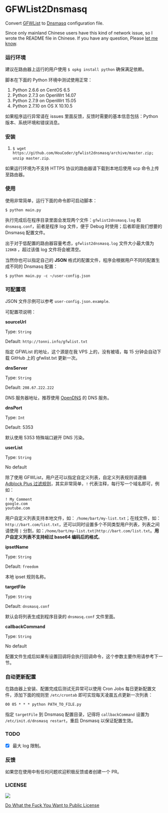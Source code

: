 # GFWList2Dnsmasq

Convert [GFWList](https://autoproxy-gfwlist.googlecode.com/svn/trunk/gfwlist.txt) to [Dnsmasq](http://www.thekelleys.org.uk/dnsmasq/doc.html) configuration file.

Since only mainland Chinese users have this kind of network issue, so I wrote the README file in Chinese. If you have any question, Please [let me know](https://github.com/HouCoder/gfwlist2dnsmasq/issues/new).

### 运行环境

建议在路由器上运行的用户使用 `$ opkg install python` 确保满足依赖。

脚本在下面的 Python 环境中测试使用正常：

1. Python 2.6.6 on CentOS 6.5
1. Python 2.7.3 on OpenWrt 14.07
1. Python 2.7.9 on OpenWrt 15.05
1. Python 2.7.10 on OS X 10.10.5

如果程序运行异常请在 issues 里面反馈，反馈时需要的基本信息包括：Python 版本、系统环境和错误消息。

### 安装

1. `$ wget https://github.com/HouCoder/gfwlist2dnsmasq/archive/master.zip; unzip master.zip`.

如果运行环境为不支持 HTTPS 协议的路由器请下载到本地后使用 scp 命令上传至路由器。

### 使用

使用非常简单，运行下面的命令即可启动脚本：

`$ python main.py`

执行完成后在程序目录里面会发现两个文件：`gfwlist2dnsmasq.log` 和 `dnsmasq.conf`，前者是程序 log 文件，便于 Debug 时使用；后者即是我们想要的 Dnsmasq 配置文件。

出于对于低配置的路由器容量考虑，`gfwlist2dnsmasq.log` 文件大小最大值为 `128KB` ，超过该值 log 文件将会被清空。

当然你也可以指定自己的 **JSON** 格式的配置文件，程序会根据用户不同的配置生成不同的 Dnsmasq 配置：

`$ python main.py -c ~/user-config.json`


### 可配置项

JSON 文件示例可以参考 `user-config.json.example`.

可配置项说明：

**sourceUrl**

Type: `String`

Default: `http://tonni.info/gfwlist.txt`

指定 GFWList 的地址，这个源是在我 VPS 上的，没有被墙，每 15 分钟会自动下载 GitHub 上的 gfwlist.txt 更新一次。

**dnsServer**

Type: `String`

Default: `208.67.222.222`

DNS 服务器地址，推荐使用 [OpenDNS](https://www.opendns.com/home-internet-security/) 的 DNS 服务。

**dnsPort**

Type: `Int`

Default: 5353

默认使用 5353 特殊端口避开 DNS 污染。

**userList**

Type: `String`

No default

除了使用 GFWList，用户还可以指定自定义列表，自定义列表规则请遵循 [Adblock Plus 过滤规则](https://adblockplus.org/zh_CN/filters)，其实非常简单，`!` 代表注释，每行写一个域名即可，例如：

```
! My Comment
google.com
youtube.com
```

用户自定义列表支持本地文件，如： `/home/bart/my-list.txt`；在线文件，如：`http://bart.com/list.txt`，还可以同时设置多个不同类型用户列表，列表之间请使用 `|` 分割，如：`/home/bart/my-list.txt|http://bart.com/list.txt`。**用户自定义列表不支持经过 base64 编码后的格式**。

**ipsetName**

Type: `String`

Default: `freedom`

本地 ipset 规则名称。

**targetFile**

Type: `String`

Default: `dnsmasq.conf`

默认会将列表生成到程序目录的 `dnsmasq.conf` 文件里面。

**callbackCommand**

Type: `String`

No default

配置文件生成后如果有设置回调将会执行回调命令，这个参数主要作用请参考下一节。

### 自动更新配置

在路由器上安装、配置完成后测试无异常可以使用 Cron Jobs 每日更新配置文件，添加下面的规则至 `/etc/crontab` 即可实现每天凌晨五点更新一次列表：

```
00 05 * * * python PATH_TO_FILE.py
```
指定 `targetFile` 到 Dnsmasq 配置目录，记得将 `callbackCommand` 设置为 `/etc/init.d/dnsmasq restart`，重启 Dnsmasq 以保证配置生效。


### TODO

- [x] 最大 log 限制。

### 反馈

如果您在使用中有任何问题欢迎积极反馈或者创建一个 PR。

### LICENSE

![](http://www.wtfpl.net/wp-content/uploads/2012/12/wtfpl-badge-1.png)

[Do What the Fuck You Want to Public License](http://www.wtfpl.net/)
